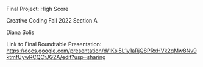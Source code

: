 Final Project: High Score

Creative Coding Fall 2022 Section A

Diana Solis

Link to Final Roundtable Presentation: https://docs.google.com/presentation/d/1Ksi5L1y1aRjQ8PRxHVk2qMw8Nv9ktmfUywRCQCrJG2A/edit?usp=sharing
